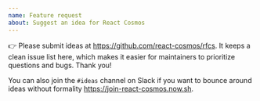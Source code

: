 ```yaml
---
name: Feature request
about: Suggest an idea for React Cosmos
---
```


👉 Please submit ideas at https://github.com/react-cosmos/rfcs. It keeps a clean issue list here, which makes it easier for maintainers to prioritize questions and bugs. Thank you!

You can also join the `#ideas` channel on Slack if you want to bounce around ideas without formality https://join-react-cosmos.now.sh.

